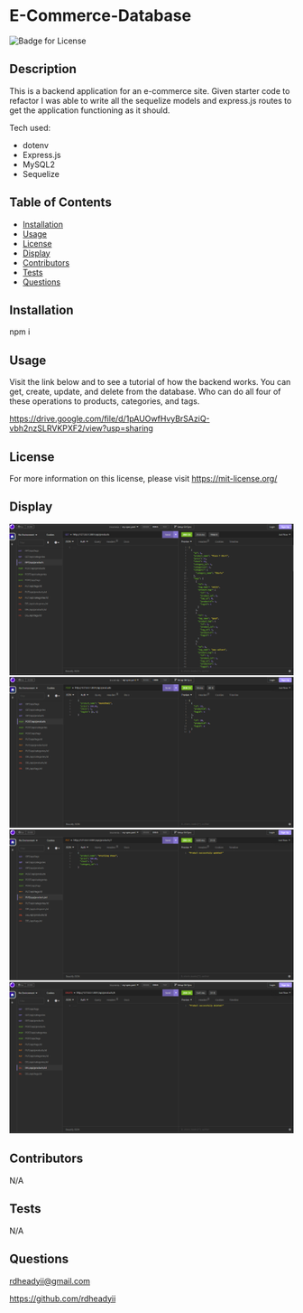 # E-Commerce-Database
  ![Badge for License](https://shields.io/badge/license-MIT-blue.svg)

## Description

This is a backend application for an e-commerce site. Given starter code to refactor I was able to write all the sequelize models and express.js routes to get the application functioning as it should. 

Tech used:

* dotenv
* Express.js
* MySQL2
* Sequelize

## Table of Contents
* [Installation](#installation)
* [Usage](#usage)
* [License](#license)
* [Display](#display)
* [Contributors](#contributors)
* [Tests](#tests)
* [Questions](#questions)

## Installation
npm i

## Usage
Visit the link below and to see a tutorial of how the backend works. You can get, create, update, and delete from the database. Who can do all four of these operations to products, categories, and tags.

https://drive.google.com/file/d/1pAUOwfHvyBrSAziQ-vbh2nzSLRVKPXF2/view?usp=sharing

## License
For more information on this license, please visit https://mit-license.org/

## Display
![Display of what get looks like](./images/screenshot-get.PNG)
![Display of what post looks like](./images/screenshot-post.PNG)
![Display of what put looks like](./images/screenshot-put.PNG)
![Display of what delete looks like](./images/screenshot-del.PNG)


## Contributors
N/A

## Tests
N/A

## Questions
rdheadyii@gmail.com

https://github.com/rdheadyii
